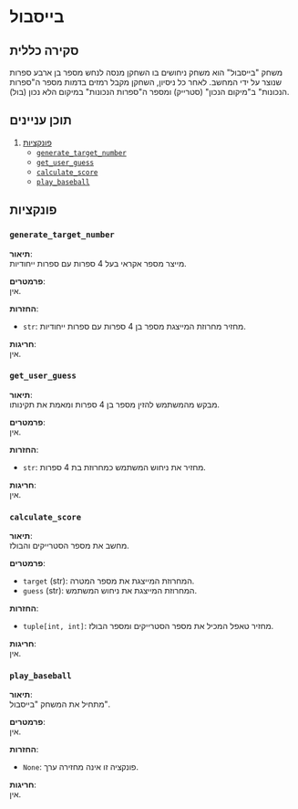 # בייסבול

## סקירה כללית

משחק "בייסבול" הוא משחק ניחושים בו השחקן מנסה לנחש מספר בן ארבע ספרות שנוצר על ידי המחשב. לאחר כל ניסיון, השחקן מקבל רמזים בדמות מספר ה"ספרות הנכונות" ב"מיקום הנכון" (סטרייק) ומספר ה"ספרות הנכונות" במיקום הלא נכון (בול).

## תוכן עניינים

1.  [פונקציות](#פונקציות)
    *   [`generate_target_number`](#generate_target_number)
    *   [`get_user_guess`](#get_user_guess)
    *   [`calculate_score`](#calculate_score)
    *   [`play_baseball`](#play_baseball)

## פונקציות

### `generate_target_number`

**תיאור**:  
מייצר מספר אקראי בעל 4 ספרות עם ספרות ייחודיות.

**פרמטרים**:  
אין.

**החזרות**:
- `str`: מחזיר מחרוזת המייצגת מספר בן 4 ספרות עם ספרות ייחודיות.

**חריגות**:  
אין.

### `get_user_guess`

**תיאור**:  
מבקש מהמשתמש להזין מספר בן 4 ספרות ומאמת את תקינותו.

**פרמטרים**:  
אין.

**החזרות**:
- `str`: מחזיר את ניחוש המשתמש כמחרוזת בת 4 ספרות.

**חריגות**:  
אין.

### `calculate_score`

**תיאור**:  
מחשב את מספר הסטרייקים והבולז.

**פרמטרים**:  
- `target` (str): המחרוזת המייצגת את מספר המטרה.
- `guess` (str): המחרוזת המייצגת את ניחוש המשתמש.

**החזרות**:
- `tuple[int, int]`: מחזיר טאפל המכיל את מספר הסטרייקים ומספר הבולז.

**חריגות**:  
אין.

### `play_baseball`

**תיאור**:  
מתחיל את המשחק "בייסבול".

**פרמטרים**:  
אין.

**החזרות**:
- `None`: פונקציה זו אינה מחזירה ערך.

**חריגות**:  
אין.